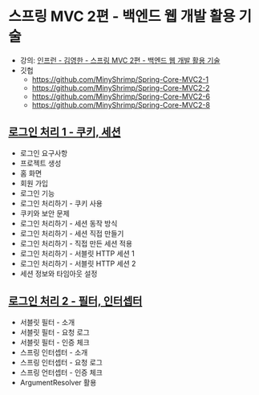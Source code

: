 # 스프링 MVC 2편 - 백엔드 웹 개발 활용 기술

* 강의: [인프런 - 김영한 - 스프링 MVC 2편 - 백엔드 웹 개발 활용 기술](
  https://www.inflearn.com/course/%EC%8A%A4%ED%94%84%EB%A7%81-mvc-2/dashboard
  )
* 깃헙
    * https://github.com/MinyShrimp/Spring-Core-MVC2-1
    * https://github.com/MinyShrimp/Spring-Core-MVC2-2
    * https://github.com/MinyShrimp/Spring-Core-MVC2-6
    * https://github.com/MinyShrimp/Spring-Core-MVC2-8

## [로그인 처리 1 - 쿠키, 세션](./강의/6강)

* 로그인 요구사항
* 프로젝트 생성
* 홈 화면
* 회원 가입
* 로그인 기능
* 로그인 처리하기 - 쿠키 사용
* 쿠키와 보안 문제
* 로그인 처리하기 - 세션 동작 방식
* 로그인 처리하기 - 세션 직접 만들기
* 로그인 처리하기 - 직접 만든 세션 적용
* 로그인 처리하기 - 서블릿 HTTP 세션 1
* 로그인 처리하기 - 서블릿 HTTP 세션 2
* 세션 정보와 타임아웃 설정

## [로그인 처리 2 - 필터, 인터셉터](./강의/7강)

* 서블릿 필터 - 소개
* 서블릿 필터 - 요청 로그
* 서블릿 필터 - 인증 체크
* 스프링 인터셉터 - 소개
* 스프링 인터셉터 - 요청 로그
* 스프링 언터셉터 - 인증 체크
* ArgumentResolver 활용